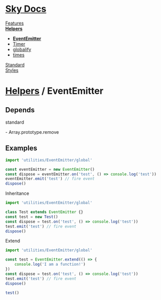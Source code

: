 <!--- This EventEmitter was auto-generated using "npx sky readme build" --> 

# [Sky Docs](/README.md)

[Features](../../features/Features.md)   
**[Helpers](../../helpers/Helpers.md)**   
* **[EventEmitter](../../helpers/EventEmitter/EventEmitter.md)**
* [Timer](../../helpers/Timer/Timer.md)
* [globalify](../../helpers/globalify/globalify.md)
* [times](../../helpers/times/times.md)
  
[Standard](../../standard/Standard.md)   
[Styles](../../styles/Styles.md)   

# [Helpers](../../helpers/Helpers.md) / EventEmitter

## Depends

standard

\- Array.prototype.remove

## Examples

```typescript
import 'utilities/EventEmitter/global'

const eventEmitter = new EventEmitter()
const dispose = eventEmitter.on('test', () => console.log('test'))
eventEmitter.emit('test') // fire event
dispose()

```

Inheritance

```typescript
import 'utilities/EventEmitter/global'

class Test extends EventEmitter {}
const test = new Test()
const dispose = test.on('test', () => console.log('test'))
test.emit('test') // fire event
dispose()

```

Extend

```typescript
import 'utilities/EventEmitter/global'

const test = EventEmitter.extend(() => {
    console.log('I am a function!')
})
const dispose = test.on('test', () => console.log('test'))
test.emit('test') // fire event
dispose()

test()

```